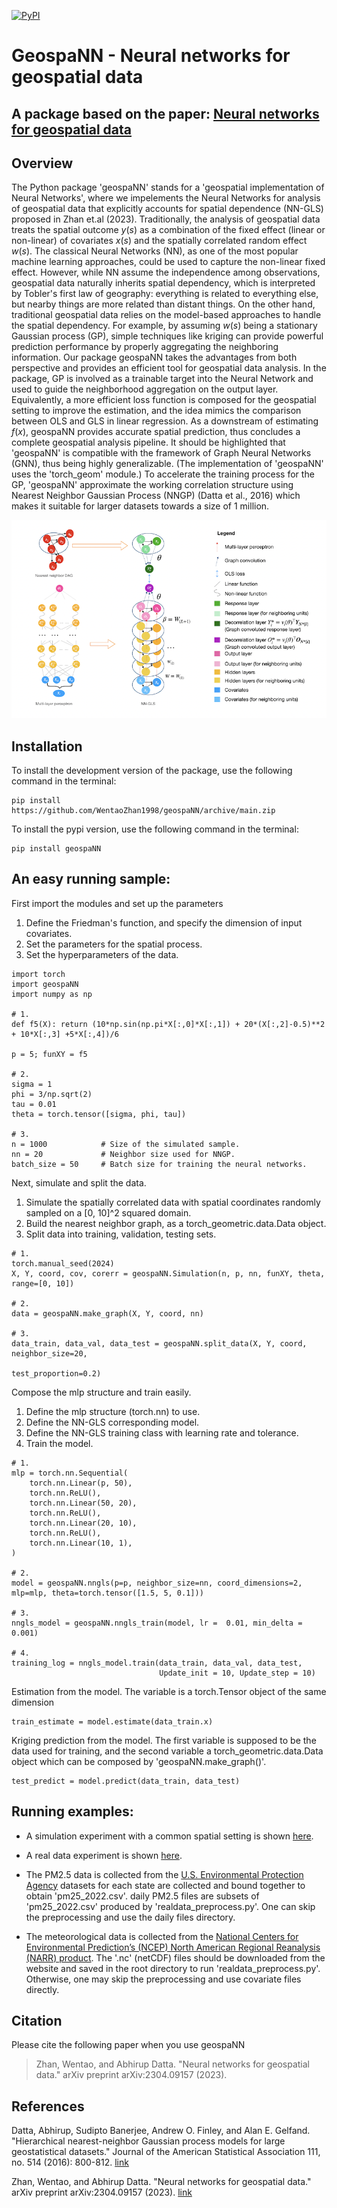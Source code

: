 [![PyPI](https://img.shields.io/pypi/v/geospaNN)](https://pypi.org/project/geospaNN)

# GeospaNN - Neural networks for geospatial data
## A package based on the paper: [Neural networks for geospatial data](https://arxiv.org/pdf/2304.09157.pdf)

## Overview
The Python package 'geospaNN' stands for a 'geospatial implementation of Neural Networks', where we impelements the 
Neural Networks for analysis of geospatial data that explicitly accounts for spatial dependence (NN-GLS) proposed in Zhan et.al (2023). 
Traditionally, the analysis of geospatial data treats the spatial outcome $y(s)$ as a combination of the fixed effect 
(linear or non-linear) of covariates $x(s)$ and the spatially correlated random effect $w(s)$. 
The classical Neural Networks (NN), as one of the most popular machine learning approaches,
could be used to capture the non-linear fixed effect. 
However, while NN assume the independence among observations, geospatial data naturally inherits spatial dependency, 
which is interpreted by Tobler's first law of geography: 
everything is related to everything else, but nearby things are more related than distant things. 
On the other hand, traditional geospatial data relies on the model-based approaches to handle the spatial dependency. 
For example, by assuming $w(s)$ being a stationary Gaussian process (GP), simple techniques like kriging can provide 
powerful prediction performance by properly aggregating the neighboring information.
Our package geospaNN takes the advantages from both perspective and provides an efficient tool for geospatial data analysis.
In the package, GP is involved as a trainable target into the Neural Network and used to guide the neighborhood aggregation on
the output layer. Equivalently, a more efficient loss function is composed for the geospatial setting to improve the 
estimation, and the idea mimics the comparison between OLS and GLS in linear regression.
As a downstream of estimating $f(x)$, geospaNN provides accurate spatial prediction, thus concludes a complete geospatial analysis pipeline.
It should be highlighted that 'geospaNN' is compatible with the framework of Graph Neural Networks (GNN), thus being highly generalizable.
(The implementation of 'geospaNN' uses the 'torch_geom' module.)
To accelerate the training process for the GP, 
'geospaNN' approximate the working correlation structure using Nearest Neighbor Gaussian Process (NNGP) (Datta et al., 2016) 
which makes it suitable for larger datasets towards a size of 1 million.

![Illustration of NN-GLS](./data/nngls.png)


## Installation
To install the development version of the package, use the following command in the terminal:
```commandline\
pip install https://github.com/WentaoZhan1998/geospaNN/archive/main.zip
```

To install the pypi version, use the following command in the terminal:
```commandline\
pip install geospaNN
```

## An easy running sample:

First import the modules and set up the parameters
1. Define the Friedman's function, and specify the dimension of input covariates.
2. Set the parameters for the spatial process.
3. Set the hyperparameters of the data.
```commandline\
import torch
import geospaNN
import numpy as np

# 1.
def f5(X): return (10*np.sin(np.pi*X[:,0]*X[:,1]) + 20*(X[:,2]-0.5)**2 + 10*X[:,3] +5*X[:,4])/6

p = 5; funXY = f5

# 2.
sigma = 1
phi = 3/np.sqrt(2)
tau = 0.01
theta = torch.tensor([sigma, phi, tau])

# 3.
n = 1000            # Size of the simulated sample.
nn = 20             # Neighbor size used for NNGP.
batch_size = 50     # Batch size for training the neural networks.
```

Next, simulate and split the data.
1. Simulate the spatially correlated data with spatial coordinates randomly sampled on a [0, 10]^2 squared domain.
2. Build the nearest neighbor graph, as a torch_geometric.data.Data object.
3. Split data into training, validation, testing sets.
```commandline\
# 1.
torch.manual_seed(2024)
X, Y, coord, cov, corerr = geospaNN.Simulation(n, p, nn, funXY, theta, range=[0, 10])

# 2.
data = geospaNN.make_graph(X, Y, coord, nn)

# 3.
data_train, data_val, data_test = geospaNN.split_data(X, Y, coord, neighbor_size=20,
                                                   test_proportion=0.2)
```    

Compose the mlp structure and train easily.
1. Define the mlp structure (torch.nn) to use.
2. Define the NN-GLS corresponding model.
3. Define the NN-GLS training class with learning rate and tolerance.
4. Train the model.
```commandline\
# 1.             
mlp = torch.nn.Sequential(
    torch.nn.Linear(p, 50),
    torch.nn.ReLU(),
    torch.nn.Linear(50, 20),
    torch.nn.ReLU(),
    torch.nn.Linear(20, 10),
    torch.nn.ReLU(),
    torch.nn.Linear(10, 1),
)

# 2.
model = geospaNN.nngls(p=p, neighbor_size=nn, coord_dimensions=2, mlp=mlp, theta=torch.tensor([1.5, 5, 0.1]))

# 3.
nngls_model = geospaNN.nngls_train(model, lr =  0.01, min_delta = 0.001)

# 4.
training_log = nngls_model.train(data_train, data_val, data_test,
                                 Update_init = 10, Update_step = 10)
```

Estimation from the model. The variable is a torch.Tensor object of the same dimension
```commandline\
train_estimate = model.estimate(data_train.x)
```

Kriging prediction from the model. The first variable is supposed to be the data used for training, and the second 
variable a torch_geometric.data.Data object which can be composed by 'geospaNN.make_graph()'.
```commandline\
test_predict = model.predict(data_train, data_test)
```

## Running examples:
* A simulation experiment with a common spatial setting is shown [here](https://github.com/WentaoZhan1998/geospaNN/blob/main/Example_simulation.ipynb).

* A real data experiment is shown [here](https://github.com/WentaoZhan1998/geospaNN/blob/main/Example_realdata.ipynb). 
* The PM2.5 data is collected from the [U.S. Environmental Protection Agency](https://www.epa.gov/outdoor-air-quality-data/download-daily-data) datasets for each state are collected and bound together to obtain 'pm25_2022.csv'. daily PM2.5 files are subsets of 'pm25_2022.csv' produced by 'realdata_preprocess.py'. One can skip the preprocessing and use the daily files directory. 
* The meteorological data is collected from the [National Centers for Environmental Prediction’s (NCEP) North American Regional Reanalysis (NARR) product](https://psl.noaa.gov/data/gridded/data.narr.html). The '.nc' (netCDF) files should be downloaded from the website and saved in the root directory to run 'realdata_preprocess.py'. Otherwise, one may skip the preprocessing and use covariate files directly. 

## Citation
Please cite the following paper when you use geospaNN

> Zhan, Wentao, and Abhirup Datta. "Neural networks for geospatial data." arXiv preprint arXiv:2304.09157 (2023).

## References

Datta, Abhirup, Sudipto Banerjee, Andrew O. Finley, and Alan E. Gelfand. "Hierarchical nearest-neighbor Gaussian process models for large geostatistical datasets." Journal of the American Statistical Association 111, no. 514 (2016): 800-812. [link](https://www.tandfonline.com/doi/full/10.1080/01621459.2015.1044091)

Zhan, Wentao, and Abhirup Datta. "Neural networks for geospatial data." arXiv preprint arXiv:2304.09157 (2023). [link](https://arxiv.org/abs/2304.09157)
